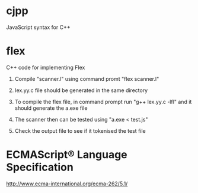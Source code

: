 # cjpp
JavaScript syntax for C++

# flex
C++ code for implementing Flex

1) Compile "scanner.l" using command promt "flex scanner.l"

2) lex.yy.c file should be generated in the same directory

3) To compile the flex file, in command prompt run "g++ lex.yy.c -lfl" and it should generate the a.exe file

4) The scanner then can be tested using "a.exe < test.js"

5) Check the output file to see if it tokenised the test file

# ECMAScript® Language Specification
http://www.ecma-international.org/ecma-262/5.1/